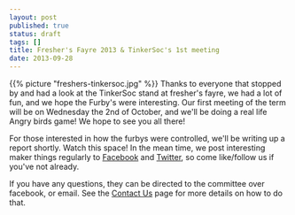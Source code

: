 ```yaml
---
layout: post
published: true
status: draft
tags: []
title: Fresher's Fayre 2013 & TinkerSoc's 1st meeting
date: 2013-09-28
---
```

{{% picture "freshers-tinkersoc.jpg" %}}
Thanks to everyone that stopped by and had a look at the TinkerSoc stand at fresher's fayre, we had a lot of fun, and we hope the Furby's were interesting. Our first meeting of the term will be on Wednesday the 2nd of October, and we'll be doing a real life Angry birds game! We hope to see you all there!

For those interested in how the furbys were controlled, we'll be writing up a report shortly. Watch this space! In the mean time, we post interesting maker things regularly to [Facebook](http://facebook.com/tinkersoc/) and [Twitter](http://twitter.com/tinkersoc/), so come like/follow us if you've not already.

If you have any questions, they can be directed to the committee over facebook, or email. See the [Contact Us]({{site.url}}/resources/contact.html) page for more details on how to do that.
